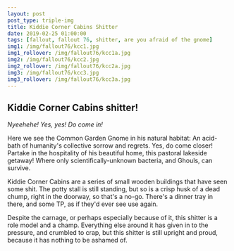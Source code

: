 ```yaml
---
layout: post
post_type: triple-img
title: Kiddie Corner Cabins Shitter
date: 2019-02-25 01:00:00
tags: [fallout, fallout 76, shitter, are you afraid of the gnome]
img1: /img/fallout76/kcc1.jpg
img1_rollover: /img/fallout76/kcc1a.jpg
img2: /img/fallout76/kcc2.jpg
img2_rollover: /img/fallout76/kcc2a.jpg
img3: /img/fallout76/kcc3.jpg
img3_rollover: /img/fallout76/kcc3a.jpg
---
```

## Kiddie Corner Cabins shitter!

*Nyeehehe! Yes, yes! Do come in!*

Here we see the Common Garden Gnome in his natural habitat: An acid-bath of humanity's collective sorrow and regrets. Yes, do come closer! Partake in the hospitality of his beautiful home, this pastoral lakeside getaway! Where only scientifically-unknown bacteria, and Ghouls, can survive.

Kiddie Corner Cabins are a series of small wooden buildings that have seen some shit. The potty stall is still standing, but so is a crisp husk of a dead chump, right in the doorway, so that's a no-go. There's a dinner tray in there, and some TP, as if they'd ever see use again.

Despite the carnage, or perhaps especially because of it, this shitter is a role model and a champ. Everything else around it has given in to the pressure, and crumbled to crap, but this shitter is still upright and proud, because it has nothing to be ashamed of.

